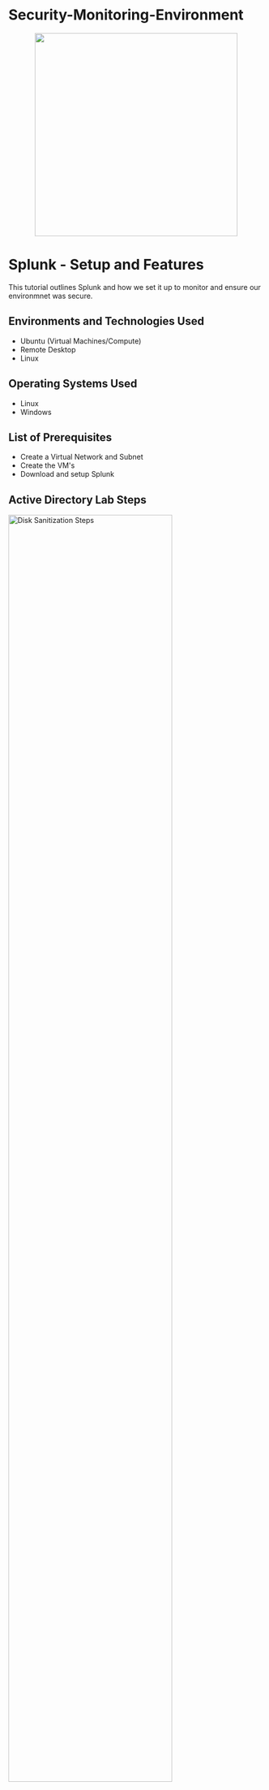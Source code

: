 # Security-Monitoring-Environment
<p align="center">
<img src="https://i.imgur.com/I0pUj9e.png" width="400"/> 
</p>

<h1>Splunk - Setup and Features</h1>
This tutorial outlines Splunk and how we set it up to monitor and ensure our environmnet was secure.<br />

<h2>Environments and Technologies Used</h2>

- Ubuntu (Virtual Machines/Compute)
- Remote Desktop
- Linux

<h2>Operating Systems Used </h2>

- Linux
- Windows</b> 

<h2>List of Prerequisites</h2>

- Create a Virtual Network and Subnet
- Create the VM's
- Download and setup Splunk

<h2>Active Directory Lab Steps</h2>

<p>
<img src="https://i.imgur.com/NH8dzrs.png" height="80%" width="80%" alt="Disk Sanitization Steps"/>
</p>
<p>
Here we can see how useful the Splunk search tab is, where as long as we know what were looking for we can type it in and it will give us our results. This here is an example of all the different signatures it scans for.
</p>
<br />

<p>
<img src="https://i.imgur.com/NFCbMvV.png" height="80%" width="80%" alt="Disk Sanitization Steps"/>
</p>
<p>
In this image we see the word basline which really means normality. So when ever we get alerts like this would be when we want to go in and see what is going on. It could just be something simple we have nothing to worry about or it could be a hacker trying to infiltrate a company or take over someone's personal profile.
</p>
<br />

<p>
<img src="https://i.imgur.com/cGsUCd7.png" height="80%" width="80%" alt="Disk Sanitization Steps"/>
</p>
<p>
This is just a cool example of a map that shows us all around the world where we are getting entries from and what places have the most going on that our monirotring system is picking up. Again like the first example we get all these variations by knowing what to put in the search tab. And how do we know what to put? Well it could be from you or one of your co workers past experiences or the good ol internet is always reliable!
